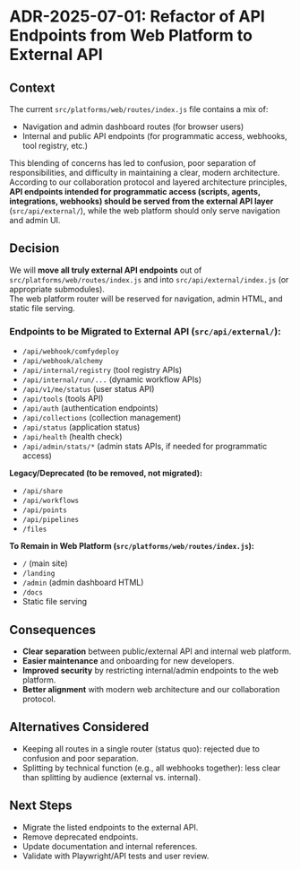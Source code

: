 # ADR-2025-07-01: Refactor of API Endpoints from Web Platform to External API

## Context

The current `src/platforms/web/routes/index.js` file contains a mix of:
- Navigation and admin dashboard routes (for browser users)
- Internal and public API endpoints (for programmatic access, webhooks, tool registry, etc.)

This blending of concerns has led to confusion, poor separation of responsibilities, and difficulty in maintaining a clear, modern architecture. According to our collaboration protocol and layered architecture principles, **API endpoints intended for programmatic access (scripts, agents, integrations, webhooks) should be served from the external API layer** (`src/api/external/`), while the web platform should only serve navigation and admin UI.

## Decision

We will **move all truly external API endpoints** out of `src/platforms/web/routes/index.js` and into `src/api/external/index.js` (or appropriate submodules).  
The web platform router will be reserved for navigation, admin HTML, and static file serving.

### Endpoints to be Migrated to External API (`src/api/external/`):
- `/api/webhook/comfydeploy`
- `/api/webhook/alchemy`
- `/api/internal/registry` (tool registry APIs)
- `/api/internal/run/...` (dynamic workflow APIs)
- `/api/v1/me/status` (user status API)
- `/api/tools` (tools API)
- `/api/auth` (authentication endpoints)
- `/api/collections` (collection management)
- `/api/status` (application status)
- `/api/health` (health check)
- `/api/admin/stats/*` (admin stats APIs, if needed for programmatic access)

**Legacy/Deprecated (to be removed, not migrated):**
- `/api/share`
- `/api/workflows`
- `/api/points`
- `/api/pipelines`
- `/files`

**To Remain in Web Platform (`src/platforms/web/routes/index.js`):**
- `/` (main site)
- `/landing`
- `/admin` (admin dashboard HTML)
- `/docs`
- Static file serving

## Consequences

- **Clear separation** between public/external API and internal web platform.
- **Easier maintenance** and onboarding for new developers.
- **Improved security** by restricting internal/admin endpoints to the web platform.
- **Better alignment** with modern web architecture and our collaboration protocol.

## Alternatives Considered

- Keeping all routes in a single router (status quo): rejected due to confusion and poor separation.
- Splitting by technical function (e.g., all webhooks together): less clear than splitting by audience (external vs. internal).

## Next Steps

- Migrate the listed endpoints to the external API.
- Remove deprecated endpoints.
- Update documentation and internal references.
- Validate with Playwright/API tests and user review. 